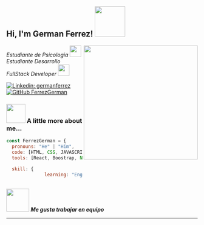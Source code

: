 <h2> Hi, I'm German Ferrez! <img src="https://media.giphy.com/media/mzzORIXd3Te6CS9Fvk/giphy.gif" width="80"></h2>
<img align='right' src="https://media.giphy.com/media/jdPMeyv9rn0hZHh8n9/giphy.gif" width="300">
<p><em>Estudiante de Psicologia <a href=""></a><img src="https://media.giphy.com/media/LpiVeIRgrqVsZJpM5H/giphy.gif" width="30"></br>Estudiante Desarrollo FullStack Developer <a href="https://www.thoughtworks.com"></a><img src="https://media.giphy.com/media/WUlplcMpOCEmTGBtBW/giphy.gif" width="30"> 
</em></p>


[![Linkedin: germanferrez](https://img.shields.io/badge/germanferrez-blue?style=flat-square&logo=Linkedin&logoColor=white&link=https://www.linkedin.com/in/german-ferrez/)](https://www.linkedin.com/in/german-ferrez/)
[![GitHub FerrezGerman](https://img.shields.io/github/followers/FerrezGerman?label=follow&style=social)](https://github.com/FerrezGerman)


### <img src="https://media.giphy.com/media/VgCDAzcKvsR6OM0uWg/giphy.gif" width="50"> A little more about me...  

```javascript
const FerrezGerman = {
  pronouns: "He" | "Him",
  code: [HTML, CSS, JAVASCRIPT, TYPESCRIPT, JAVA],
  tools: [React, Boostrap, Node.js],
  
  skill: {
              learning: "English",   },
 
```

<img src="https://media.giphy.com/media/LnQjpWaON8nhr21vNW/giphy.gif" width="60"> <em><b>Me gusta trabajar en equipo</b> </em>

---
